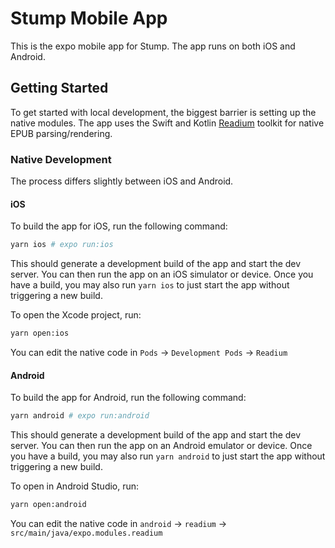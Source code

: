 # Stump Mobile App

This is the expo mobile app for Stump. The app runs on both iOS and Android.

## Getting Started

To get started with local development, the biggest barrier is setting up the native modules. The app uses the Swift and Kotlin [Readium](https://github.com/readium/mobile) toolkit for native EPUB parsing/rendering.

### Native Development

The process differs slightly between iOS and Android.

#### iOS

To build the app for iOS, run the following command:

```bash
yarn ios # expo run:ios
```

This should generate a development build of the app and start the dev server. You can then run the app on an iOS simulator or device. Once you have a build, you may also run `yarn ios` to just start the app without triggering a new build.

To open the Xcode project, run:

```bash
yarn open:ios
```

You can edit the native code in `Pods` -> `Development Pods` -> `Readium`

#### Android

To build the app for Android, run the following command:

```bash
yarn android # expo run:android
```

This should generate a development build of the app and start the dev server. You can then run the app on an Android emulator or device. Once you have a build, you may also run `yarn android` to just start the app without triggering a new build.

To open in Android Studio, run:

```bash
yarn open:android
```

You can edit the native code in `android` -> `readium` -> `src/main/java/expo.modules.readium`
